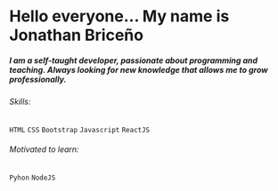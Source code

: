 # Hello everyone... My name is Jonathan Briceño

##### I am a self-taught developer, passionate about programming  and teaching. Always looking for new knowledge that allows me to grow professionally.

###### Skills:
`HTML` `CSS` `Bootstrap` `Javascript` `ReactJS`
###### Motivated to learn:
`Pyhon` `NodeJS`
